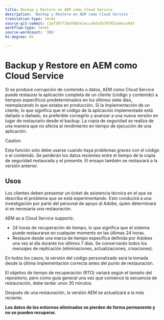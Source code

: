 ```yaml
---
title: Backup y Restore en AEM como Cloud Service
description: 'Backup y Restore en AEM como Cloud Service '
translation-type: tm+mt
source-git-commit: c3af507716ef60541ecca8dafb797651e8ece9d3
workflow-type: tm+mt
source-wordcount: '305'
ht-degree: 0%

---
```



# Backup y Restore en AEM como Cloud Service

Si se produce corrupción de contenido o datos, AEM como Cloud Service puede restaurar la aplicación completa de un cliente (código y contenido) a tiempos específicos predeterminados en los últimos siete días, reemplazando lo que estaba en producción.
Si la implementación de un cliente, lo que significa que el código de la aplicación implementado está dañado o dañado, es preferible corregirlo y avanzar a una nueva versión en lugar de restaurarlo desde el backup. La copia de seguridad se realiza de una manera que no afecta al rendimiento en tiempo de ejecución de una aplicación.

>[!CAUTION]
>
>Esta función solo debe usarse cuando haya problemas graves con el código o el contenido. Se perderán los datos recientes entre el tiempo de la copia de seguridad restaurada y el presente. El ensayo también se restaurará a la versión anterior.

## Usos

Los clientes deben presentar un ticket de asistencia técnica en el que se describa el problema que se está experimentando. Esto conducirá a una investigación por parte del personal de apoyo al Adobe, quien determinará si es necesaria una restauración.

AEM as a Cloud Service supports:

* 24 horas de recuperación de tiempo, lo que significa que el sistema puede restaurarse en cualquier momento en las últimas 24 horas.
* Restaure desde una marca de tiempo específica definida por Adobes una vez al día durante los últimos 7 días.  Se conservarán todos los mensajes de replicación (eliminaciones, actualizaciones, creaciones).

En todos los casos, la versión del código personalizado será la tomada desde la última implementación correcta antes del punto de restauración.

El objetivo de tiempo de recuperación (RTO) variará según el tamaño del repositorio, pero como guía general una vez que comience la secuencia de restauración, debe tardar unos 30 minutos.

Después de una restauración, la versión AEM se actualizará a la más reciente.

**Los datos de los entornos eliminados se pierden de forma permanente y no se pueden recuperar.**
